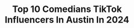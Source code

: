 ---
title: Top 10 Comedians TikTok Influencers In Austin In 2024
description: >-
  Find top comedians TikTok influencers in Austin in 2024. Most popular hashtags: #fyp #comedy #funny #comedian.
platform: TikTok
hits: 19
text_top: Analyze the top-rated TikTok accounts on inBeat.
text_bottom: Our database holds 19 TikTok influencers like this in Austin, United States for you to connect with.
profiles:
  - username: "chrislorenc"
    fullname: >-
      Chris Lorenc
    bio: >-
      🃏 🔞 NO YOUNGINS 📍 AUSTIN • BRKLN 🎤 Entertainer/Comedian 🇵🇭 Gay Tito🏳️‍🌈
    location: "United States"
    followers: 331600
    engagement: 1686
    commentsToLikes: 0.039803
    id: ckdnc8zqvgkox0j23bm66enh1
    verified: false
    hashtags: "#chrislorenc, #gay, #fyp, #duet"
  - username: "austinnasso"
    fullname: >-
      Austin Nasso
    bio: >-
      NEW YouTube Channel ⤴️ RoboKiller below ⤵️ biz@austinnasso.com
    location: "United States"
    followers: 313900
    engagement: 1019
    commentsToLikes: 0.031392
    id: ckdnnn5t4k12d0j238dxuzcvr
    verified: false
    hashtags: "#gamestop, #trump, #comedy, #impressions"
  - username: "jennyzigrino"
    fullname: >-
      JennyZigrino
    bio: >-
      Stand up Comedian Super star Add me on Instagram! Jennyzigrino.com
    location: "United States"
    followers: 61000
    engagement: 1351
    commentsToLikes: 0.025902
    id: ck8zazs7s3m670j78b28a88u7
    verified: false
    hashtags: "#funny, #standupcomedian, #standupcomedy, #jokes"
  - username: "thegingerrapper"
    fullname: >-
      Susie Reed Comedy
    bio: >-
      Stand up comedian - AC, NJ Not sure what I’m doing, but I’m trying my best
    location: "United States"
    followers: 305800
    engagement: 1556
    commentsToLikes: 0.012548
    id: ckbfc9fd54y4o0j23ymb1ni03
    verified: false
    hashtags: "#standup, #funny, #thecoldeswater, #comidian"
  - username: "jazzyj100"
    fullname: >-
      Jasmine Robinson165
    bio: >-
      NEW YORK🗽 18|🏳️‍🌈 www.youtube.com/HoodKidzProject
    location: "United States"
    followers: 10100
    engagement: 2371
    commentsToLikes: 0.039356
    id: ckceiwhqjref60j23s4abevto
    verified: false
    hashtags: "#loki, #viral, #fyp, #marvelstudios"
  - username: "daniela_00012"
    fullname: >-
      Daniela
    bio: >-
      Hola 👋 Videos de todo un poco ! Cash app: $daniela000123
    location: "United States"
    followers: 152600
    engagement: 795
    commentsToLikes: 0.027960
    id: ckbeu51bkdd3w0j23aebre2ck
    verified: false
    hashtags: "#dealer, #snow, #fyp, #tx"
  - username: "iamgeraldhuston"
    fullname: >-
      Gerald Huston
    bio: >-
      Follow Instagram Iamgeraldhuston Facebook Gerald Huston Youtube Gerald Huston
    location: "United States"
    followers: 304100
    engagement: 896
    commentsToLikes: 0.009981
    id: cka61zz53xn1i0i780djar4go
    verified: false
    hashtags: "#repost, #nba, #bachelorready, #funny"
  - username: "justintiicomedy"
    fullname: >-
      JUSTIN TII COMEDY
    bio: >-
      Stand-up comedian If you laugh at any of this Thank you so much
    location: "United States"
    followers: 9144
    engagement: 886
    commentsToLikes: 0.055173
    id: ck9k6ww5c2kp90j78oqpnhq8z
    verified: false
    hashtags: "#relationshiphumor, #comedy, #stitch, #comedyvideo"
  - username: "beingbernz"
    fullname: >-
      Hannah Berner
    bio: >-
      STAND UP COMEDIAN. SUMMER HOUSE ON BRAVO. BERNING IN HELL PODCAST. YELLER.
    location: "United States"
    followers: 59700
    engagement: 309
    commentsToLikes: 0.015803
    id: ck9nr1v6t6jmx0j78g1btvdx0
    verified: true
    hashtags: "#bussinchallenge, #gravitychallenge, #justinbieber, #mariamenounos"
  - username: "imjustinrandall"
    fullname: >-
      Justin Randall
    bio: >-
      comedian and sober and gay! Twitter/Insta: imjustinrandall ⬇️PODCAST⬇️
    location: "United States"
    followers: 87900
    engagement: 1150
    commentsToLikes: 0.010818
    id: ckdblfxgk9wpy0j232bfy67e2
    verified: false
    hashtags: "#lgbt, #lgbtq, #foryoupage, #fyp"
---